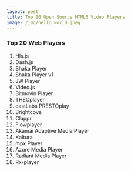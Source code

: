 ```yaml
---
layout: post
title: Top 10 Open Source HTML5 Video Players
image: /img/hello_world.jpeg
---
```


### Top 20 Web Players
1. Hls.js
2. Dash.js
3. Shaka Player
4. Shaka Player v1
5. JW Player
6. Video.js
7. Bitmovin Player
8. THEOplayer
9. castLabs PRESTOplay
10. Brightcove
11. Clappr
12. Flowplayer
13. Akamai Adaptive Media Player
14. Kaltura
15. mpx Player
16. Azure Media Player
17. Radiant Media Player
18. Rx-player
